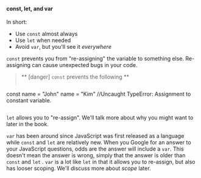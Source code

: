 #### const, let, and var

In short:

* Use `const` almost always
* Use `let` when needed
* Avoid `var`, but you'll see it _everywhere_

`const` prevents you from "re-assigning" the variable to something else. 
Re-assigning can cause unexpected bugs in your code.

> ** [danger] `const` prevents the following **
> ```
const name = "John"
name = "Kim"
//Uncaught TypeError: Assignment to constant variable.
>```

`let` allows you to "re-assign". We'll talk more about why you might want to
later in the book.

`var` has been around since JavaScript was first released as a language while
`const` and `let` are relatively new. When you Google for an answer to your
JavaScript questions, odds are the answer will include a `var`. This doesn't
mean the answer is wrong, simply that the answer is older than `const` and `let`
. `var` is a lot like `let` in that it allows you to re-assign, but also has
looser scoping. We'll discuss more about _scope_ later.

